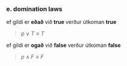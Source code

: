 ### e. domination laws
ef gildi er **eðað** við **true** verður útkoman **true**
> $p\lor T \equiv T$ 

ef gildi er **ogað** við **false** verður útkoman **false**
> $p\land F \equiv F$ 